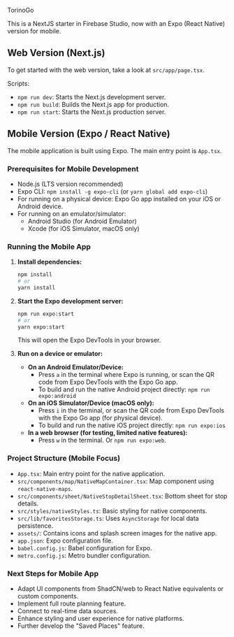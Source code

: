TorinoGo

This is a NextJS starter in Firebase Studio, now with an Expo (React Native) version for mobile.

## Web Version (Next.js)

To get started with the web version, take a look at `src/app/page.tsx`.

Scripts:
- `npm run dev`: Starts the Next.js development server.
- `npm run build`: Builds the Next.js app for production.
- `npm run start`: Starts the Next.js production server.

## Mobile Version (Expo / React Native)

The mobile application is built using Expo. The main entry point is `App.tsx`.

### Prerequisites for Mobile Development
- Node.js (LTS version recommended)
- Expo CLI: `npm install -g expo-cli` (or `yarn global add expo-cli`)
- For running on a physical device: Expo Go app installed on your iOS or Android device.
- For running on an emulator/simulator:
    - Android Studio (for Android Emulator)
    - Xcode (for iOS Simulator, macOS only)

### Running the Mobile App

1.  **Install dependencies:**
    ```bash
    npm install
    # or
    yarn install
    ```

2.  **Start the Expo development server:**
    ```bash
    npm run expo:start
    # or
    yarn expo:start
    ```
    This will open the Expo DevTools in your browser.

3.  **Run on a device or emulator:**
    *   **On an Android Emulator/Device:**
        *   Press `a` in the terminal where Expo is running, or scan the QR code from Expo DevTools with the Expo Go app.
        *   To build and run the native Android project directly: `npm run expo:android`
    *   **On an iOS Simulator/Device (macOS only):**
        *   Press `i` in the terminal, or scan the QR code from Expo DevTools with the Expo Go app (for physical device).
        *   To build and run the native iOS project directly: `npm run expo:ios`
    *   **In a web browser (for testing, limited native features):**
        *   Press `w` in the terminal. Or `npm run expo:web`.

### Project Structure (Mobile Focus)

- `App.tsx`: Main entry point for the native application.
- `src/components/map/NativeMapContainer.tsx`: Map component using `react-native-maps`.
- `src/components/sheet/NativeStopDetailSheet.tsx`: Bottom sheet for stop details.
- `src/styles/nativeStyles.ts`: Basic styling for native components.
- `src/lib/favoritesStorage.ts`: Uses `AsyncStorage` for local data persistence.
- `assets/`: Contains icons and splash screen images for the native app.
- `app.json`: Expo configuration file.
- `babel.config.js`: Babel configuration for Expo.
- `metro.config.js`: Metro bundler configuration.

### Next Steps for Mobile App
- Adapt UI components from ShadCN/web to React Native equivalents or custom components.
- Implement full route planning feature.
- Connect to real-time data sources.
- Enhance styling and user experience for native platforms.
- Further develop the "Saved Places" feature.
